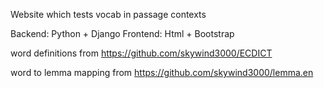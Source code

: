 Website which tests vocab in passage contexts

Backend: Python + Django
Frontend: Html + Bootstrap

word definitions from https://github.com/skywind3000/ECDICT

word to lemma mapping from https://github.com/skywind3000/lemma.en

